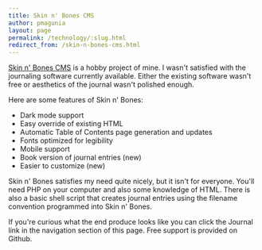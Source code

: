 ```yaml
---
title: Skin n' Bones CMS
author: pmagunia
layout: page
permalink: /technology/:slug.html
redirect_from: /skin-n-bones-cms.html
---
```


<a href="https://github.com/pmagunia/skin-n-bones-cms">Skin n' Bones CMS</a> is a hobby project of mine. I wasn't satisfied with the journaling software currently available. Either the existing software wasn't free or aesthetics of the journal wasn't polished enough.

Here are some features of Skin n' Bones:

* Dark mode support
* Easy override of existing HTML
* Automatic Table of Contents page generation and updates
* Fonts optimized for legibility
* Mobile support
* Book version of journal entries (new)
* Easier to customize (new)

Skin n' Bones satisfies my need quite nicely, but it isn't for everyone. You'll need PHP on your computer and also some knowledge of HTML. There is also a basic shell script that creates journal entries using the filename convention programmed into Skin n' Bones.

If you're curious what the end produce looks like you can click the Journal link in the navigation section of this page. Free support is provided on Github.
